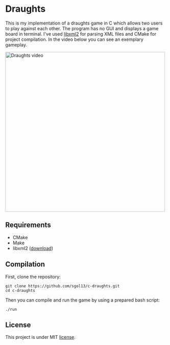 # Draughts
This is my implementation of a draughts game in C which allows two users to play against each other. The program has no GUI and displays a game board in terminal. I've used [libxml2](http://xmlsoft.org/) for parsing XML files and CMake for project compilation. In the video below you can see an exemplary gameplay.

<a href="https://youtu.be/hERW3JtGsnE">
         <img alt="Draughts video" src="https://i.postimg.cc/cJQb2Pny/play-screen.png" width="500">
</a>

## Requirements
* CMake
* Make
* libxml2 ([download](http://xmlsoft.org/downloads.html))

## Compilation
First, clone the repository:

```
git clone https://github.com/sgol13/c-draughts.git
cd c-draughts
```

Then you can compile and run the game by using a prepared bash script:
```
./run
```

## License
This project is under MIT [license](LICENSE).
